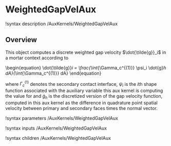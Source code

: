 # WeightedGapVelAux

!syntax description /AuxKernels/WeightedGapVelAux

## Overview

This object computes a discrete weighted gap velocity $\dot{\tilde{g}}_i$ in a mortar context according to

\begin{equation}
\dot{\tilde{g}}_i = \frac{\int_{\Gamma_c^{(1)}} \psi_i \dot{g}_h dA}{\int_{\Gamma_c^{(1)}} dA}
\end{equation}

where $\Gamma_c^{(1)}$ denotes the secondary contact interface, $\psi_i$ is the $i$th
shape function associated with the auxiliary variable this aux kernel is
computing the value for and $\dot{g}_h$ is the discretized version of the gap velocity
function, computed in this aux kernel as the difference in quadrature point spatial velocity
between primary and secondary faces times the normal vector.

!syntax parameters /AuxKernels/WeightedGapVelAux

!syntax inputs /AuxKernels/WeightedGapVelAux

!syntax children /AuxKernels/WeightedGapVelAux
